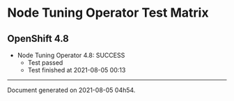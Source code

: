 
Node Tuning Operator Test Matrix
================================

OpenShift 4.8
-------------


* Node Tuning Operator 4.8: SUCCESS
  - Test passed
  - Test finished at 2021-08-05 00:13


---
Document generated on 2021-08-05 04h54.
